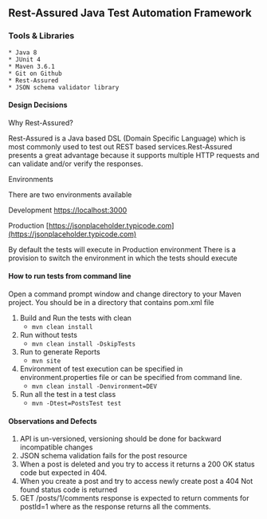 ##  Rest-Assured Java Test Automation Framework

### Tools & Libraries
    * Java 8
    * JUnit 4
    * Maven 3.6.1
    * Git on Github
    * Rest-Assured
    * JSON schema validator library

####   Design Decisions
   Why Rest-Assured? 
   
   Rest-Assured is a Java based DSL (Domain Specific Language) which is most commonly 
   used to test out REST based services.Rest-Assured presents a great advantage 
   because it supports multiple HTTP requests and can validate and/or verify the responses.
    
   Environments
   
   There are two environments available
   
   Development [https://localhost:3000](https://localhost:3000)
   
   Production  [https://jsonplaceholder.typicode.com](https://jsonplaceholder.typicode.com)
   
   By default the tests will execute in Production environment
   There is a provision to switch the environment in which the tests should execute
    
####  How to run tests from command line
   Open a command prompt window and change directory to your Maven project.
   You should be in a directory that contains pom.xml file
  1. Build and Run the tests with clean
     * `mvn clean install`
  2. Run without tests
     * `mvn clean install -DskipTests`
  3. Run to generate Reports
     * `mvn site`
  4. Environment of test execution can be specified 
     in environment.properties file or can be specified 
     from command line.
     * `mvn clean install -Denvironment=DEV`
  5. Run all the test in a test class
     *  `mvn -Dtest=PostsTest test `

#### Observations and Defects
  1. API is un-versioned, versioning should be done for backward incompatible changes
  2. JSON schema validation fails for the post resource
  3. When a post is deleted and you try to access it returns a 200 OK status code but expected in 404.
  4. When you create a post and try to access newly create post a 404 Not found status code  is returned
  5. GET	/posts/1/comments  response is expected to return comments for postId=1
     where as the response returns all the comments.
     
     


